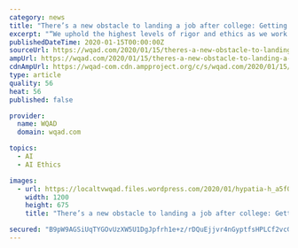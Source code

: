```yaml
---
category: news
title: "There’s a new obstacle to landing a job after college: Getting approved by AI"
excerpt: "“We uphold the highest levels of rigor and ethics as we work every day to increase fairness and objectivity in the hiring process,” the company said. To get a sense for what it’s actually like to be knowingly graded by a computer, I recently tried out a simulator that’s available online from Los Angeles-based startup Yobs, which uses ..."
publishedDateTime: 2020-01-15T00:00:00Z
sourceUrl: https://wqad.com/2020/01/15/theres-a-new-obstacle-to-landing-a-job-after-college-getting-approved-by-ai/
ampUrl: https://wqad.com/2020/01/15/theres-a-new-obstacle-to-landing-a-job-after-college-getting-approved-by-ai/amp/
cdnAmpUrl: https://wqad-com.cdn.ampproject.org/c/s/wqad.com/2020/01/15/theres-a-new-obstacle-to-landing-a-job-after-college-getting-approved-by-ai/amp/
type: article
quality: 56
heat: 56
published: false

provider:
  name: WQAD
  domain: wqad.com

topics:
  - AI
  - AI Ethics

images:
  - url: https://localtvwqad.files.wordpress.com/2020/01/hypatia-h_a5f0a9b9ff0284a5b072914e01a00a43-h_8138990c8bbed2ae45a7a08265e571b5.jpg?quality=85&strip=all&w=1200
    width: 1200
    height: 675
    title: "There’s a new obstacle to landing a job after college: Getting approved by AI"

secured: "B9pW9AGSiUqTYGOvUzXW5U1DgJpfrh1e+z/rDQuEjjvr4nGyptfsHPLCf2vcGe1SiKEbp6ENukLUyHCvStV9q98EBbAoJU3G02WHAS0ViyGsryU5MkJ4u6BqKHdwG9S1+pX7ckD0KcF5WYHXc28S6US2Ho7cUfmRqufO8gTPMBYF5Ri0X94DLQbZJY3wGst7cdsAMcdJ+2c/nQbdx4GpIDEH+dzqfqT4zqgHaDi0i54623gWaiF/LjG9g7AXSQLZlAJDMK8NS1ugnBjbdbRLdrE9bvpaaqSsNVwcBCIpUB+LfaoLvHicFuM+BTcOE9y3E3g1hNlvqcn8qcQAMd6Lb9RbsdpjfuD636tJ9N4novEL4Qk7s6LrLGEPLfHVIg7+wjcmiXlnlz8eA2SAN2EfDoPtAq7+vBQod6SGxI5grX2Xacs/vKE93m60riIprk7RUFQz/jAaPMU6xqojM6Fccg==;3TU9DkW7FLUx4dTqXFouiw=="
---
```


